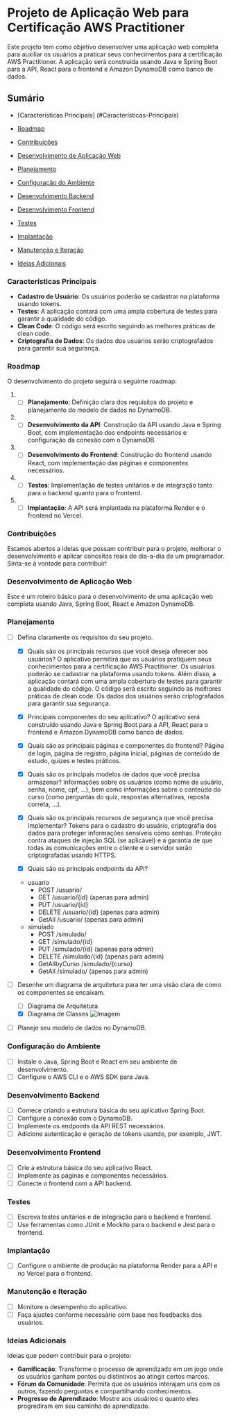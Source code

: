 # Projeto de Aplicação Web para Certificação AWS Practitioner

Este projeto tem como objetivo desenvolver uma aplicação web completa para auxiliar os usuários a praticar seus conhecimentos para a certificação AWS Practitioner. A aplicação será construída usando Java e Spring Boot para a API, React para o frontend e Amazon DynamoDB como banco de dados.

## Sumário

- [Características Principais] (#Características-Principais)

- [Roadmap](#roadmap)
- [Contribuições](#contribuições)
- [Desenvolvimento de Aplicação Web](#desenvolvimento-de-aplicação-web)
- [Planejamento](#planejamento)
- [Configuração do Ambiente](#configuração-do-ambiente)
- [Desenvolvimento Backend](#desenvolvimento-backend)
- [Desenvolvimento Frontend](#desenvolvimento-frontend)
- [Testes](#testes)
- [Implantação](#implantação)
- [Manutenção e Iteração](#manutenção-e-iteração)
- [Ideias Adicionais](#ideias-adicionais)

### Características Principais

- **Cadastro de Usuário**: Os usuários poderão se cadastrar na plataforma usando tokens.
- **Testes**: A aplicação contará com uma ampla cobertura de testes para garantir a qualidade do código.
- **Clean Code**: O código será escrito seguindo as melhores práticas de clean code.
- **Criptografia de Dados**: Os dados dos usuários serão criptografados para garantir sua segurança.

### Roadmap

O desenvolvimento do projeto seguirá o seguinte roadmap:

1. - [ ] **Planejamento**: Definição clara dos requisitos do projeto e planejamento do modelo de dados no DynamoDB.
2. - [ ] **Desenvolvimento da API**: Construção da API usando Java e Spring Boot, com implementação dos endpoints necessários e configuração da conexão com o DynamoDB.
3. - [ ] **Desenvolvimento do Frontend**: Construção do frontend usando React, com implementação das páginas e componentes necessários.
4. - [ ] **Testes**: Implementação de testes unitários e de integração tanto para o backend quanto para o frontend.
5. - [ ] **Implantação**: A API será implantada na plataforma Render e o frontend no Vercel.

### Contribuições

Estamos abertos a ideias que possam contribuir para o projeto, melhorar o desenvolvimento e aplicar conceitos reais do dia-a-dia de um programador. Sinta-se à vontade para contribuir!

### Desenvolvimento de Aplicação Web

Este é um roteiro básico para o desenvolvimento de uma aplicação web completa usando Java, Spring Boot, React e Amazon DynamoDB.

### Planejamento

- [ ] Defina claramente os requisitos do seu projeto.
  - [X] Quais são os principais recursos que você deseja oferecer aos usuários?
    O aplicativo permitirá que os usuários pratiquem seus conhecimentos para a certificação AWS Practitioner. Os usuários poderão se cadastrar na plataforma usando tokens. Além disso, a aplicação contará com uma ampla cobertura de testes para garantir a qualidade do código. O código será escrito seguindo as melhores práticas de clean code. Os dados dos usuários serão criptografados para garantir sua segurança.

  - [X] Principais componentes do seu aplicativo?
    O aplicativo será construído usando Java e Spring Boot para a API, React para o frontend e Amazon DynamoDB como banco de dados.

  - [X] Quais são as principais páginas e componentes do frontend?
    Página de login, página de registro, página inicial, páginas de conteúdo de estudo, quizes e testes práticos.

  - [X] Quais são os principais modelos de dados que você precisa armazenar?
    Informações sobre os usuários (como nome de usuário, senha, nome, cpf, ...), bem como informações sobre o conteúdo do curso (como perguntas do quiz, respostas alternativas, reposta correta, ...).

  - [X] Quais são os principais recursos de segurança que você precisa implementar?
    Tokens para o cadastro do usuário, criptografia dos dados para proteger informações sensíveis como senhas. Proteção contra ataques de injeção SQL (se aplicável) e a garantia de que todas as comunicações entre o cliente e o servidor serão criptografadas usando HTTPS.

  - [X] Quais são os principais endpoints da API?
  - usuario
    - POST /usuario/
    - GET /usuario/{id} (apenas para admin)
    - PUT /usuario/{id}
    - DELETE /usuario/{id} (apenas para admin)
    - GetAll /usuario/ (apenas para admin)
  - simulado
    - POST /simulado/
    - GET /simulado/{id}
    - PUT /simulado/{id} (apenas para admin)
    - DELETE /simulado/{id} (apenas para admin)
    - GetAllbyCurso /simulado/{curso}
    - GetAll /simulado/ (apenas para admin)

- [ ] Desenhe um diagrama de arquitetura para ter uma visão clara de como os componentes se encaixam.
  - [ ] Diagrama de Arquitetura
  - [X] Diagrama de Classes
    ![Imagem](https://cdn.discordapp.com/attachments/1104077258978754672/1164715632181399662/Modelagem_Classe_Simulado.drawio.png?ex=654438f6&is=6531c3f6&hm=2d1f6258d21a4e8c3342fc14fbfeaefe15a47c39a4b151ed25c392b4a5f9a928&)
- [ ] Planeje seu modelo de dados no DynamoDB.

### Configuração do Ambiente

- [ ] Instale o Java, Spring Boot e React em seu ambiente de desenvolvimento.
- [ ] Configure o AWS CLI e o AWS SDK para Java.

### Desenvolvimento Backend

- [ ] Comece criando a estrutura básica do seu aplicativo Spring Boot.
- [ ] Configure a conexão com o DynamoDB.
- [ ] Implemente os endpoints da API REST necessários.
- [ ] Adicione autenticação e geração de tokens usando, por exemplo, JWT.

### Desenvolvimento Frontend

- [ ] Crie a estrutura básica do seu aplicativo React.
- [ ] Implemente as páginas e componentes necessários.
- [ ] Conecte o frontend com a API backend.

### Testes

- [ ] Escreva testes unitários e de integração para o backend e frontend.
- [ ] Use ferramentas como JUnit e Mockito para o backend e Jest para o frontend.

### Implantação

- [ ] Configure o ambiente de produção na plataforma Render para a API e no Vercel para o frontend.

### Manutenção e Iteração

- [ ] Monitore o desempenho do aplicativo.
- [ ] Faça ajustes conforme necessário com base nos feedbacks dos usuários.

### Ideias Adicionais

Ideias que podem contribuir para o projeto:

- **Gamificação**: Transforme o processo de aprendizado em um jogo onde os usuários ganham pontos ou distintivos ao atingir certos marcos.
- **Fórum da Comunidade**: Permita que os usuários interajam uns com os outros, fazendo perguntas e compartilhando conhecimentos.
- **Progresso de Aprendizado**: Mostre aos usuários o quanto eles progrediram em seu caminho de aprendizado.
